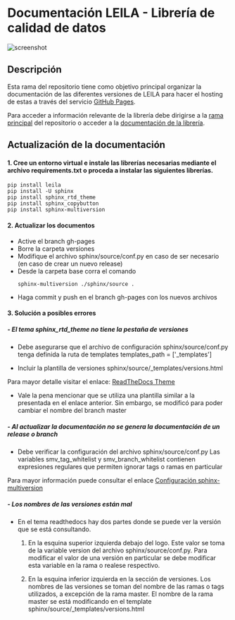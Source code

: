 # Documentación LEILA - Librería de calidad de datos

![screenshot](https://raw.githubusercontent.com/ucd-dnp/leila/master/docs/_images/LEILA.jpg "LEILA")

## Descripción

Esta rama del repositorio tiene como objetivo principal organizar la documentación de las diferentes versiones de LEILA para hacer el hosting de estas a través del servicio [GitHub Pages](https://pages.github.com/).

Para acceder a información relevante de la librería debe dirigirse a la [rama principal](https://github.com/jairoruizsaenz/testing_sphinx-multiversion_leila) del repositorio o acceder a la [documentación de la librería](https://jairoruizsaenz.github.io/testing_sphinx-multiversion_leila).

## Actualización de la documentación

#### 1. Cree un entorno virtual e instale las librerías necesarias mediante el archivo requirements.txt o proceda a instalar las siguientes librerías.

```console
pip install leila
pip install -U sphinx
pip install sphinx_rtd_theme
pip install sphinx_copybutton
pip install sphinx-multiversion
```

#### 2. Actualizar los documentos

* Active el branch gh-pages
* Borre la carpeta versiones
* Modifique el archivo sphinx/source/conf.py en caso de ser necesario (en caso de crear un nuevo release)
* Desde la carpeta base corra el comando 
    ```console
    sphinx-multiversion ./sphinx/source .
    ```
* Haga commit y push en el branch gh-pages con los nuevos archivos

#### 3. Solución a posibles errores

##### - El tema sphinx_rtd_theme no tiene la pestaña de versiones

* Debe asegurarse que el archivo de configuración sphinx/source/conf.py tenga definida la ruta de templates
    templates_path = ['_templates']

* Incluir la plantilla de versiones
    sphinx/source/_templates/versions.html

Para mayor detalle visitar el enlace: [ReadTheDocs Theme](https://holzhaus.github.io/sphinx-multiversion/master/templates.html#readthedocs-theme)
* Vale la pena mencionar que se utiliza una plantilla similar a la presentada en el enlace anterior. Sin embargo, se modificó para poder cambiar el nombre del branch master    

##### - Al actualizar la documentación no se genera la documentación de un release o branch

* Debe verificar la configuración del archivo sphinx/source/conf.py
    Las variables smv_tag_whitelist y smv_branch_whitelist contienen expresiones regulares que permiten ignorar tags o ramas en particular

Para mayor información puede consultar el enlace [Configuración sphinx-multiversion](https://holzhaus.github.io/sphinx-multiversion/master/configuration.html)
         
##### - Los nombres de las versiones están mal
    
* En el tema readthedocs hay dos partes donde se puede ver la versión que se está consultando.
    
    1. En la esquina superior izquierda debajo del logo. Este valor se toma de la variable version del archivo sphinx/source/conf.py. Para modificar el valor de una versión en particular se debe modificar esta variable en la rama o realese respectivo.

    2. En la esquina inferior izquierda en la sección de versiones. Los nombres de las versiones se toman del nombre de las ramas o tags utilizados, a excepción de la rama master. El nombre de la rama master se está modificando en el template sphinx/source/_templates/versions.html
